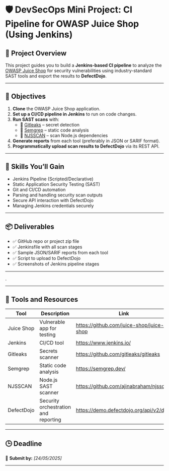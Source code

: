 # 🛡️ DevSecOps Mini Project: CI Pipeline for OWASP Juice Shop (Using Jenkins)

## 📌 Project Overview

This project guides you to build a **Jenkins-based CI pipeline** to analyze the [OWASP Juice Shop](https://github.com/juice-shop/juice-shop) for security vulnerabilities using industry-standard SAST tools and export the results to **DefectDojo**.

---

## 🎯 Objectives

1. **Clone** the OWASP Juice Shop application.
2. **Set up a CI/CD pipeline in Jenkins** to run on code changes.
3. **Run SAST scans** with:
   - 🔐 [Gitleaks](https://github.com/gitleaks/gitleaks) – secret detection
   - 🧠 [Semgrep](https://semgrep.dev/) – static code analysis
   - 🔎 [NJSSCAN](https://github.com/ajinabraham/njsscan) – scan Node.js dependencies
4. **Generate reports** from each tool (preferably in JSON or SARIF format).
5. **Programmatically upload scan results to DefectDojo** via its REST API.


---

## 🧠 Skills You’ll Gain

- Jenkins Pipeline (Scripted/Declarative)
- Static Application Security Testing (SAST)
- Git and CI/CD automation
- Parsing and handling security scan outputs
- Secure API interaction with DefectDojo
- Managing Jenkins credentials securely

---

## 📦 Deliverables

- ✅ GitHub repo or project zip file
- ✅ Jenkinsfile with all scan stages
- ✅ Sample JSON/SARIF reports from each tool
- ✅ Script to upload to DefectDojo 
- ✅ Screenshots of Jenkins pipeline stages


---

.

---

## 🧰 Tools and Resources

| Tool       | Description                         | Link |
|------------|-------------------------------------|------|
| Juice Shop | Vulnerable app for testing          | https://github.com/juice-shop/juice-shop |
| Jenkins    | CI/CD tool                          | https://www.jenkins.io/ |
| Gitleaks   | Secrets scanner                     | https://github.com/gitleaks/gitleaks |
| Semgrep    | Static code analysis                | https://semgrep.dev/ |
| NJSSCAN    | Node.js SAST scanner                | https://github.com/ajinabraham/njsscan |
| DefectDojo | Security orchestration and reporting | https://demo.defectdojo.org/api/v2/doc/ |

---

## 🕒 Deadline

📅 **Submit by:** _[24/05/2025]_

---
